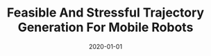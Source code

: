 ---
title: "Feasible And Stressful Trajectory Generation For Mobile Robots"
date: 2020-01-01
venue: "ISSTA '20: 29th ACM SIGSOFT International Symposium on Software Testing and Analysis, Virtual Event, USA, July 18-22, 2020"
paperurl: https://doi.org/10.1145/3395363.3397387
authors: "Carl Hildebrandt, Sebastian G Elbaum, Nicola Bezzo and Matthew B Dwyer"
awards: ""
---